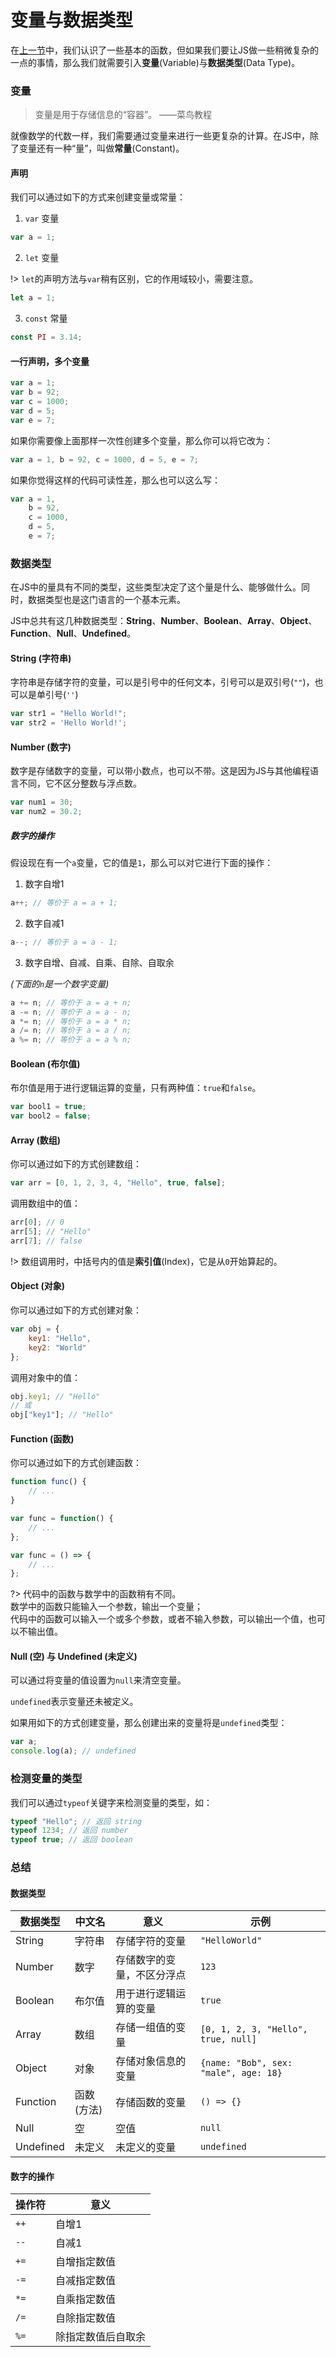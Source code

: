# 变量与数据类型

在[上一节](/js-tutorial/2.md)中，我们认识了一些基本的函数，但如果我们要让JS做一些稍微复杂的一点的事情，那么我们就需要引入**变量**(Variable)与**数据类型**(Data Type)。

### 变量

> 变量是用于存储信息的“容器”。  ——菜鸟教程

就像数学的代数一样，我们需要通过变量来进行一些更复杂的计算。在JS中，除了变量还有一种“量”，叫做**常量**(Constant)。

#### 声明

我们可以通过如下的方式来创建变量或常量：

1. `var` 变量

```js
var a = 1;
```

2. `let` 变量

!> `let`的声明方法与`var`稍有区别，它的作用域较小，需要注意。

```js
let a = 1;
```

3. `const` 常量

```js
const PI = 3.14;
```

#### 一行声明，多个变量

```js
var a = 1;
var b = 92;
var c = 1000;
var d = 5;
var e = 7;
```

如果你需要像上面那样一次性创建多个变量，那么你可以将它改为：

```js
var a = 1, b = 92, c = 1000, d = 5, e = 7;
```

如果你觉得这样的代码可读性差，那么也可以这么写：

```js
var a = 1,
    b = 92,
    c = 1000,
    d = 5,
    e = 7;
```

### 数据类型

在JS中的量具有不同的类型，这些类型决定了这个量是什么、能够做什么。同时，数据类型也是这门语言的一个基本元素。

JS中总共有这几种数据类型：**String**、**Number**、**Boolean**、**Array**、**Object**、**Function**、**Null**、**Undefined**。

#### String (字符串)

字符串是存储字符的变量，可以是引号中的任何文本，引号可以是双引号(`""`)，也可以是单引号(`''`)

```js
var str1 = "Hello World!";
var str2 = 'Hello World!';
```

#### Number (数字)

数字是存储数字的变量，可以带小数点，也可以不带。这是因为JS与其他编程语言不同，它不区分整数与浮点数。

```js
var num1 = 30;
var num2 = 30.2;
```

##### 数字的操作

假设现在有一个`a`变量，它的值是`1`，那么可以对它进行下面的操作：

1. 数字自增1

```js
a++; // 等价于 a = a + 1;
```

2. 数字自减1

```js
a--; // 等价于 a = a - 1;
```

3. 数字自增、自减、自乘、自除、自取余

*(下面的`n`是一个数字变量)*

```js
a += n; // 等价于 a = a + n;
a -= n; // 等价于 a = a - n;
a *= n; // 等价于 a = a * n;
a /= n; // 等价于 a = a / n;
a %= n; // 等价于 a = a % n;
```

#### Boolean (布尔值)

布尔值是用于进行逻辑运算的变量，只有两种值：`true`和`false`。

```js
var bool1 = true;
var bool2 = false;
```

#### Array (数组)

你可以通过如下的方式创建数组：

```js
var arr = [0, 1, 2, 3, 4, "Hello", true, false];
```

调用数组中的值：

```js
arr[0]; // 0
arr[5]; // "Hello"
arr[7]; // false
```

!> 数组调用时，中括号内的值是**索引值**(Index)，它是从`0`开始算起的。

#### Object (对象)

你可以通过如下的方式创建对象：

```js
var obj = {
    key1: "Hello",
    key2: "World"
};
```

调用对象中的值：

```js
obj.key1; // "Hello"
// 或
obj["key1"]; // "Hello"
```

#### Function (函数)

你可以通过如下的方式创建函数：

```js
function func() {
    // ...
}
```

```js
var func = function() {
    // ...
};
```

```js
var func = () => {
    // ...
};
```

?> 代码中的函数与数学中的函数稍有不同。<br>数学中的函数只能输入一个参数，输出一个变量；<br>代码中的函数可以输入一个或多个参数，或者不输入参数，可以输出一个值，也可以不输出值。

#### Null (空) 与 Undefined (未定义)

可以通过将变量的值设置为`null`来清空变量。

`undefined`表示变量还未被定义。

如果用如下的方式创建变量，那么创建出来的变量将是`undefined`类型：

```js
var a;
console.log(a); // undefined
```

### 检测变量的类型

我们可以通过`typeof`关键字来检测变量的类型，如：

```js
typeof "Hello"; // 返回 string
typeof 1234; // 返回 number
typeof true; // 返回 boolean
```

### 总结

#### 数据类型

|数据类型|中文名|意义|示例|
|---|---|---|---|
|String|字符串|存储字符的变量|`"HelloWorld"`|
|Number|数字|存储数字的变量，不区分浮点|`123`|
|Boolean|布尔值|用于进行逻辑运算的变量|`true`|
|Array|数组|存储一组值的变量|`[0, 1, 2, 3, "Hello", true, null]`|
|Object|对象|存储对象信息的变量|`{name: "Bob", sex: "male", age: 18}`|
|Function|函数(方法)|存储函数的变量|`() => {}`|
|Null|空|空值|`null`|
|Undefined|未定义|未定义的变量|`undefined`|

#### 数字的操作

|操作符|意义|
|---|---|
|`++`|自增1|
|`--`|自减1|
|`+=`|自增指定数值|
|`-=`|自减指定数值|
|`*=`|自乘指定数值|
|`/=`|自除指定数值|
|`%=`|除指定数值后自取余|
